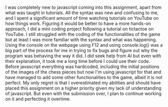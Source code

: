 I was completely new to javascript coming into this assignment, apart from what was taught in tutorials. All the syntax was new and confusing to me, and I spent a significant amount of time watching tutorials on YouTube on how things work. Figuring it would be better to have a more hands-on approach, I did a mini coding project following a tutorial on tictactoe on YouTube. I still struggled with the coding of the functionalities of the game but at least I was more familiar with the syntax and what was happening. Using the console on the webpage using F12 and using console.log() was a big part of the process for me in trying to fix bugs and figure out why the program was behaving the way it did. I did seek help from AI but even with their explanation, it took me a long time before I could use their code. Before javascript everything was hardcoded, including the initial positions of the images of the chess pieces but now I'm using javascript for that and have managed to add some other functionalities to the game, albeit it is not perfect. My only regret is that I overestimated my abilities and should have placed this assignment on a higher priority given my lack of understanding of javascript. But even with the submission over, I plan to continue working on it and perfecting it overtime.
